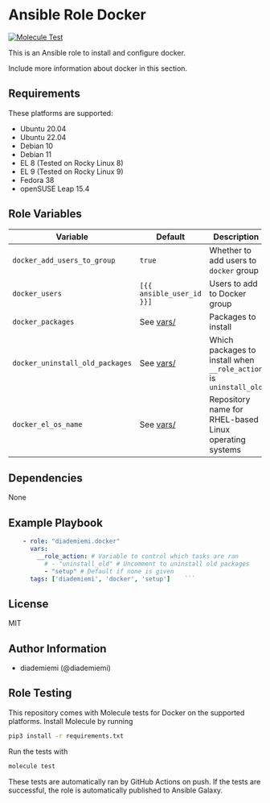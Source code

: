 Ansible Role Docker
=========

[![Molecule Test](https://github.com/diademiemi/ansible_role_docker/actions/workflows/molecule.yml/badge.svg)](https://github.com/diademiemi/ansible_role_docker/actions/workflows/molecule.yml)

This is an Ansible role to install and configure docker.

Include more information about docker in this section.

Requirements
------------
These platforms are supported:
- Ubuntu 20.04  
- Ubuntu 22.04  
- Debian 10  
- Debian 11  
- EL 8 (Tested on Rocky Linux 8)  
- EL 9 (Tested on Rocky Linux 9)  
- Fedora 38  
- openSUSE Leap 15.4

<!--
- List hardware requirements here  
-->

Role Variables
--------------

Variable | Default | Description
--- | --- | ---
`docker_add_users_to_group` | `true` | Whether to add users to `docker` group
`docker_users` | `[{{ ansible_user_id }}]` | Users to add to Docker group
`docker_packages` | See [vars/](./vars) | Packages to install
`docker_uninstall_old_packages` | See [vars/](./vars) | Which packages to install when `__role_action` is `uninstall_old`
`docker_el_os_name` | See [vars/](./vars) | Repository name for RHEL-based Linux operating systems
<!--
`variable` | `default` | Variable example
`long_variable` | See [defaults/main.yml](./defaults/main.yml) | Variable referring to defaults
`distro_specific_variable` | See [vars/debian.yml](./vars/debian.yml) | Variable referring to distro-specific variables
-->

Dependencies
------------
<!-- List dependencies on other roles or criteria -->
None

Example Playbook
----------------

```yaml
    - role: "diademiemi.docker"
      vars:
        __role_action: # Variable to control which tasks are ran
          # - "uninstall_old" # Uncomment to uninstall old packages
          - "setup" # Default if none is given
      tags: ['diademiemi', 'docker', 'setup']    ```

```

License
-------

MIT

Author Information
------------------

- diademiemi (@diademiemi)

Role Testing
------------

This repository comes with Molecule tests for Docker on the supported platforms.
Install Molecule by running

```bash
pip3 install -r requirements.txt
```

Run the tests with

```bash
molecule test
```

These tests are automatically ran by GitHub Actions on push. If the tests are successful, the role is automatically published to Ansible Galaxy.
